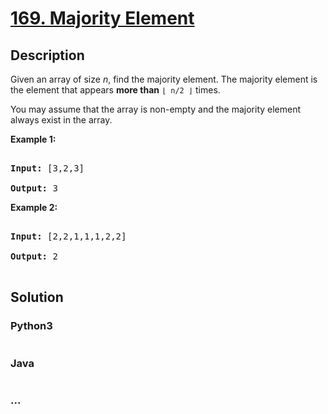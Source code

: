 # [169. Majority Element](https://leetcode.com/problems/majority-element)

## Description
<p>Given an array of size <i>n</i>, find the majority element. The majority element is the element that appears <b>more than</b> <code>&lfloor; n/2 &rfloor;</code> times.</p>

<p>You may assume that the array is non-empty and the majority element always exist in the array.</p>

<p><strong>Example 1:</strong></p>

<pre>
<strong>Input:</strong> [3,2,3]
<strong>Output:</strong> 3</pre>

<p><strong>Example 2:</strong></p>

<pre>
<strong>Input:</strong> [2,2,1,1,1,2,2]
<strong>Output:</strong> 2
</pre>



## Solution
<!-- Type common method here -->


### Python3
<!-- Type special method here -->

```python

```

### Java
<!-- Type special method here -->

```java

```

### ...
```

```

